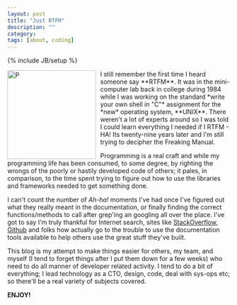 ```yaml
---
layout: post
title: "Just RTFM"
description: ""
category: 
tags: [about, coding]
---
```

{% include JB/setup %}

<div style="float: left; margin-right: 10px;"><img src="http://upload.wikimedia.org/wikipedia/commons/e/ee/Pdp-11-40.jpg" alt="P" style="width: 200px;"/></div>
I still remember the first time I heard someone say **RTFM**. It was in the mini-computer lab back in college during 1984 
while I was working on the standard *write your own shell in "C"*  assignment for the *new* operating system, **UNIX**. There weren't
a lot of experts around so I was told I could learn everything I needed if I RTFM - HA! Its twenty-nine years later and I'm still trying 
to decipher the Freaking Manual.

Programming is a real craft and while my programming life has been consumed, to some degree, by righting the wrongs of the poorly 
or hastily developed code of others; it pales, in comparison, to the time spent trying to figure out how to use the libraries and 
frameworks needed to get something done.

I can't count the number of *Ah-ha!* moments I've had once I've figured out what they really meant in the
documentation, or finally finding the correct functions/methods to call after grep'ing an googling all over the
place. I've got to say I'm truly thankful for Internet search, sites like [StackOverflow](http://stackoverflow.com),
[Github](http://github.com) and folks how actually go to the trouble to use the documentation tools available to help others
use the great stuff they've built.

This blog is my attempt to make things easier for others, my team, and myself (I tend to forget things after I put them down for
a few weeks) who need to do all manner of developer related activity. I tend to do a bit of everything; I lead technology as a CTO,
design, code, deal with sys-ops etc; so there'll be a real variety of subjects covered.

**ENJOY!**

